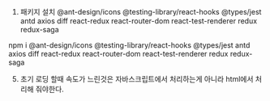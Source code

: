 1. 패키지 설치
@ant-design/icons
@testing-library/react-hooks
@types/jest
antd
axios
diff
react-redux
react-router-dom
react-test-renderer
redux
redux-saga

npm i @ant-design/icons @testing-library/react-hooks @types/jest antd axios diff react-redux react-router-dom react-test-renderer redux redux-saga 

5. 초기 로딩 할때 속도가 느린것은 자바스크립트에서 처리하는게 아니라 html에서 처리해 줘야한다.